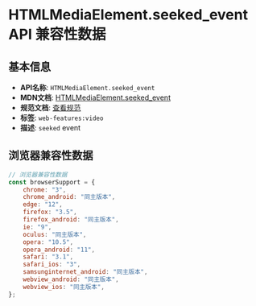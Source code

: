 # HTMLMediaElement.seeked_event API 兼容性数据

## 基本信息

- **API名称**: `HTMLMediaElement.seeked_event`
- **MDN文档**: [HTMLMediaElement.seeked_event](https://developer.mozilla.org/docs/Web/API/HTMLMediaElement/seeked_event)
- **规范文档**: [查看规范](https://html.spec.whatwg.org/multipage/media.html#event-media-seeked,https://html.spec.whatwg.org/multipage/webappapis.html#handler-onseeked)
- **标签**: `web-features:video`
- **描述**: `seeked` event

## 浏览器兼容性数据

```javascript
// 浏览器兼容性数据
const browserSupport = {
    chrome: "3",
    chrome_android: "同主版本",
    edge: "12",
    firefox: "3.5",
    firefox_android: "同主版本",
    ie: "9",
    oculus: "同主版本",
    opera: "10.5",
    opera_android: "11",
    safari: "3.1",
    safari_ios: "3",
    samsunginternet_android: "同主版本",
    webview_android: "同主版本",
    webview_ios: "同主版本",
};

```

